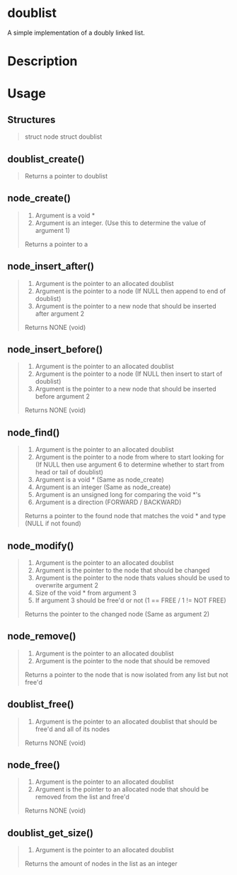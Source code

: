 # doublist
A simple implementation of a doubly linked list.

# Description


# Usage

## Structures
>
> struct node
> struct doublist


## doublist_create() 
> Returns a pointer to doublist
>

## node_create()
> 1. Argument is a void \*
> 2. Argument is an integer. (Use this to determine the value of argument 1)
>
> Returns a pointer to a 

## node_insert_after()
> 1. Argument is the pointer to an allocated doublist
> 2. Argument is the pointer to a node (If NULL then append to end of doublist)
> 3. Argument is the pointer to a new node that should be inserted after argument 2
>
> Returns NONE (void)

## node_insert_before()
> 1. Argument is the pointer to an allocated doublist
> 2. Argument is the pointer to a node (If NULL then insert to start of doublist)
> 3. Argument is the pointer to a new node that should be inserted before argument 2
>
> Returns NONE (void)

## node_find()
> 1. Argument is the pointer to an allocated doublist
> 2. Argument is the pointer to a node from where to start looking for (If NULL then use argument 6 to determine whether to start from head or tail of doublist)
> 3. Argument is a void * (Same as node_create)
> 4. Argument is an integer (Same as node_create)
> 5. Argument is an unsigned long for comparing the void \*'s
> 6. Argument is a direction (FORWARD / BACKWARD) 
>
> Returns a pointer to the found node that matches the void * and type (NULL if not found)

## node_modify()
> 1. Argument is the pointer to an allocated doublist
> 2. Argument is the pointer to the node that should be changed
> 3. Argument is the pointer to the node thats values should be used to overwrite argument 2
> 4. Size of the void * from argument 3
> 5. If argument 3 should be free'd or not (1 == FREE / 1 != NOT FREE)
>
> Returns the pointer to the changed node (Same as argument 2)

## node_remove()
> 1. Argument is the pointer to an allocated doublist
> 2. Argument is the pointer to the node that should be removed
> 
> Returns a pointer to the node that is now isolated from any list but not free'd

## doublist_free()
> 1. Argument is the pointer to an allocated doublist that should be free'd and all of its nodes
>
> Returns NONE (void)

## node_free()
> 1. Argument is the pointer to an allocated doublist
> 2. Argument is the pointer to an allocated node that should be removed from the list and free'd
>
> Returns NONE (void)

## doublist_get_size()
> 1. Argument is the pointer to an allocated doublist
> 
> Returns the amount of nodes in the list as an integer
